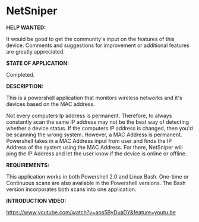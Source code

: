 # NetSniper

**HELP WANTED:** 

It would be good to get the community's input on the features of this device. Comments and suggestions for improvement or additional features are greatly appreciated. 

**STATE OF APPLICATION:**

Completed. 

**DESCRIPTION:** 

This is a powershell application that monitors wireless networks and it's devices based on the MAC address. 

Not every computers Ip address is permanent. Therefore, to always constantly scan the same IP address may not be the best way of detecting whether a device status. If the computers IP address is changed, then you'd be scanning the wrong system. However, a MAC Address is permanent. Powershell takes in a MAC Address input from user and finds the IP Address of the system using the MAC Address. For there, NetSniper will ping the IP Address and let the user know if the device is online or offline. 

**REQUIREMENTS:**   

This application works in both Powershell 2.0 and Linux Bash. One-time or Continuous scans are also available in the Powershell versions. The Bash version incorporates both scans into one application. 

**INTRODUCTION VIDEO:**

https://www.youtube.com/watch?v=aos5ByDuaDY&feature=youtu.be


